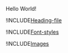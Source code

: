 Hello World!

!INCLUDE[Heading-file](./Heading.md)


!INCLUDE[Font-styles](./FontStyles.md)


!INCLUDE[Images](./Images.md)



